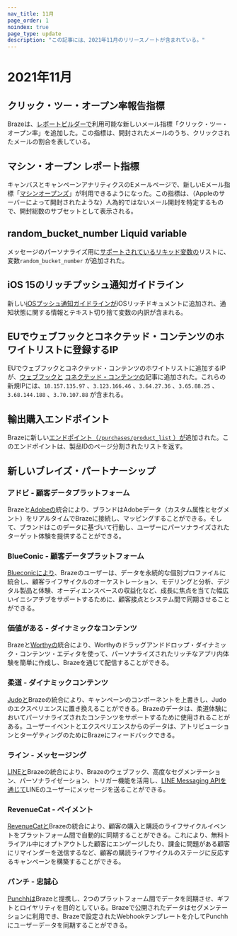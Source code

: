 ```yaml
---
nav_title: 11月
page_order: 1
noindex: true
page_type: update
description: "この記事には、2021年11月のリリースノートが含まれている。"
---
```

# 2021年11月

## クリック・ツー・オープン率報告指標
Brazeは、[レポートビルダーで]({{site.baseurl}}/user_guide/data_and_analytics/reporting/report_builder/)利用可能な新しいメール指標「クリック・ツー・オープン率」を追加した。この指標は、開封されたメールのうち、クリックされたメールの割合を表している。

## マシン・オープン レポート指標

キャンバスとキャンペーンアナリティクスのEメールページで、新しいEメール指標「[マシンオープンズ]({{site.baseurl}}/user_guide/message_building_by_channel/email/reporting_and_analytics/analytics_glossary/#machine-opens)」が利用できるようになった。この指標は、（Appleのサーバーによって開封されたような）人為的ではないメール開封を特定するもので、開封総数のサブセットとして表示される。

## random_bucket_number Liquid variable
メッセージのパーソナライズ用に[サポートされているリキッド変数の]({{site.baseurl}}/user_guide/personalization_and_dynamic_content/liquid/supported_personalization_tags/#supported-personalization-tags)リストに、変数`random_bucket_number` が追加された。 

## iOS 15のリッチプッシュ通知ガイドライン
新しい[iOSプッシュ通知ガイドラインが]({{site.baseurl}}/user_guide/message_building_by_channel/push/ios/rich_notifications/)iOSリッチドキュメントに追加され、通知状態に関する情報とテキスト切り捨て変数の内訳が含まれる。

## EUでウェブフックとコネクテッド・コンテンツのホワイトリストに登録するIP
EUでウェブフックとコネクテッド・コンテンツのホワイトリストに追加するIPが、[ウェブフックと]({{site.baseurl}}/user_guide/message_building_by_channel/webhooks/creating_a_webhook/) [コネクテッド・コンテンツの]({{site.baseurl}}/user_guide/personalization_and_dynamic_content/connected_content/making_an_api_call/)記事に追加された。これらの新規IPには、`18.157.135.97` 、`3.123.166.46` 、`3.64.27.36` 、`3.65.88.25` 、`3.68.144.188` 、`3.70.107.88` が含まれる。

## 輸出購入エンドポイント
Brazeに新しい[エンドポイント（`/purchases/product_list` ）が]({{site.baseurl}}/api/endpoints/export/purchases/get_list_product_id/)追加された。このエンドポイントは、製品IDのページ分割されたリストを返す。

## 新しいブレイズ・パートナーシップ

### アドビ - 顧客データプラットフォーム
Brazeと[Adobeの]({{site.baseurl}}/partners/data_and_infrastructure_agility/customer_data_platform/adobe/#adobe)統合により、ブランドはAdobeデータ（カスタム属性とセグメント）をリアルタイムでBrazeに接続し、マッピングすることができる。そして、ブランドはこのデータに基づいて行動し、ユーザーにパーソナライズされたターゲット体験を提供することができる。 

### BlueConic - 顧客データプラットフォーム
[Blueconicにより]({{site.baseurl}}/partners/data_and_infrastructure_agility/customer_data_platform/blueconic/#blueconic)、Brazeのユーザーは、データを永続的な個別プロファイルに統合し、顧客ライフサイクルのオーケストレーション、モデリングと分析、デジタル製品と体験、オーディエンスベースの収益化など、成長に焦点を当てた幅広いイニシアチブをサポートするために、顧客接点とシステム間で同期させることができる。

### 価値がある - ダイナミックなコンテンツ
Brazeと[Worthyの]({{site.baseurl}}/partners/message_personalization/dynamic_content/worthy/#worthy)統合により、Worthyのドラッグアンドドロップ・ダイナミック・コンテンツ・エディタを使って、パーソナライズされたリッチなアプリ内体験を簡単に作成し、Brazeを通じて配信することができる。

### 柔道 - ダイナミックコンテンツ
[Judoと]({{site.baseurl}}/partners/message_personalization/dynamic_content/judo/#judo)Brazeの統合により、キャンペーンのコンポーネントを上書きし、Judoのエクスペリエンスに置き換えることができる。Brazeのデータは、柔道体験においてパーソナライズされたコンテンツをサポートするために使用されることがある。ユーザーイベントとエクスペリエンスからのデータは、アトリビューションとターゲティングのためにBrazeにフィードバックできる。

### ライン - メッセージング
[LINEと]({{site.baseurl}}/partners/message_orchestration/additional_channels/messaging/line/#line)Brazeの統合により、Brazeのウェブフック、高度なセグメンテーション、パーソナライゼーション、トリガー機能を活用し、[LINE Messaging APIを通じて](https://developers.line.biz/en/docs/messaging-api/overview/)LINEのユーザーにメッセージを送ることができる。

### RevenueCat - ペイメント
[RevenueCatと]({{site.baseurl}}/partners/data_and_infrastructure_agility/payments/revenuecat/#revenuecat)Brazeの統合により、顧客の購入と購読のライフサイクルイベントをプラットフォーム間で自動的に同期することができる。これにより、無料トライアル中にオプトアウトした顧客にエンゲージしたり、課金に問題がある顧客にリマインダーを送信するなど、顧客の購読ライフサイクルのステージに反応するキャンペーンを構築することができる。

### パンチ - 忠誠心
[Punchhは]({{site.baseurl}}/partners/message_orchestration/channel_extensions/loyalty/punchh/#punchh)Brazeと提携し、2つのプラットフォーム間でデータを同期させ、ギフトとロイヤリティを目的としている。Brazeで公開されたデータはセグメンテーションに利用でき、Brazeで設定されたWebhookテンプレートを介してPunchhにユーザーデータを同期することができる。  